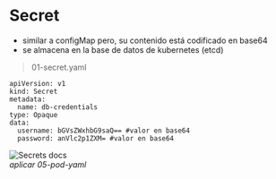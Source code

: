 # Secret  
- similar a configMap pero, su contenido está codificado en base64
- se almacena en la base de datos de kubernetes (etcd)
> 01-secret.yaml  
~~~
apiVersion: v1
kind: Secret
metadata:
  name: db-credentials
type: Opaque
data:
  username: bGVsZWxhbG9saQ== #valor en base64
  password: anVlc2p1ZXM= #valor en base64
~~~  
![Secrets docs](https://cloud.google.com/kubernetes-engine/docs/concepts/secret)  
*aplicar 05-pod-yaml*  